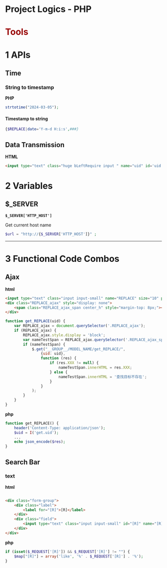 # Project Logics - PHP

# <span style="color: #990000">Tools</span>

# 1 APIs

## Time

### String to timestamp

**PHP**

```php
strtotime("2024-03-05");
```

#### Timestamp to string

```php
{$REPLACE|date='Y-m-d H:i:s',###}
```

## Data Transmission

**HTML**
```html
<input type="text" class="huge bLeftRequire input " name="uid" id='uid' value="{$uid}">
```

# 2 Variables

## $_SERVER

**`$_SERVER['HTTP_HOST']`**

Get current host name

```php
$url = "http://{$_SERVER['HTTP_HOST']}" ;
```

---

# 3 Functional Code Combos

## Ajax

**html**

```html
<input type="text" class="input input-small" name="REPLACE" size="10" placeholder="" value="{$Think.request.REPLACE}" onchange="get_REPLACE(this.value)"/>
<div class="REPLACE_ajax" style="display: none">
    <span class="REPLACE_ajax_span center_h" style="margin-top: 8px;"></span>
</div>
```

```javascript
function get_REPLACE(uid) {
    var REPLACE_ajax = document.querySelector('.REPLACE_ajax');
    if (REPLACE_ajax) {
        REPLACE_ajax.style.display = 'block';
        var nameTestSpan = REPLACE_ajax.querySelector('.REPLACE_ajax_span');
        if (nameTestSpan) {
            $.get("__GROUP__/MODEL_NAME/get_REPLACE/",
                {uid: uid},
                function (res) {
                    if (res.XXX != null) {
                        nameTestSpan.innerHTML = res.XXX;
                    } else {
                        nameTestSpan.innerHTML = '查找目标不存在';
                    }
                }
            );
        }
    }
}
```

**php**
```php
function get_REPLACE() {
    header('Content-Type: application/json');
    $uid = I('get.uid');
    ...
    echo json_encode($res);
}
```

## Search Bar

### text

**html**

```html

<div class="form-group">
    <div class="label">
        <label for="[R]">[R]</label>
    </div>
    <div class="field">
        <input type="text" class="input input-small" id="[R]" name="[R]" size="10" placeholder="[R]" value="{$Think.request.[R]}"/>
    </div>
</div>
```

**php**

```php
if (isset($_REQUEST['[R]']) && $_REQUEST['[R]'] != "") {
    $map["[R]"] = array('like', '%' . $_REQUEST['[R]'] . '%');
}
```

